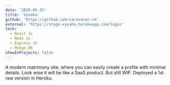 ```yaml
---
date: '2020-05-25'
title: 'Vyvaha'
github: 'https://github.com/saravanan-cm'
external: 'https://stage-vyvaha.herokuapp.com/login'
tech:
  - React Js
  - Node Js
  - Express JS
  - Mongo DB
showInProjects: false
---
```


A modern matrimony site, where you can easily create a profile with minimal details. Look wise it will be like a SaaS product. But still WIP. Deployed a 1st raw version in Heroku.
